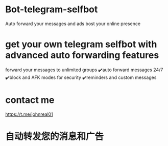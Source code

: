 # Bot-telegram-selfbot
Auto forward your messages and ads
bost your online presence
# get your own telegram selfbot with advanced auto forwarding features

forward your messages to unlimited groups 
✔️auto forward messages 24/7
✔️block and AFK modes for security 
✔️reminders and custom messages 

# contact me
https://t.me/johnreal01

# 自动转发您的消息和广告
